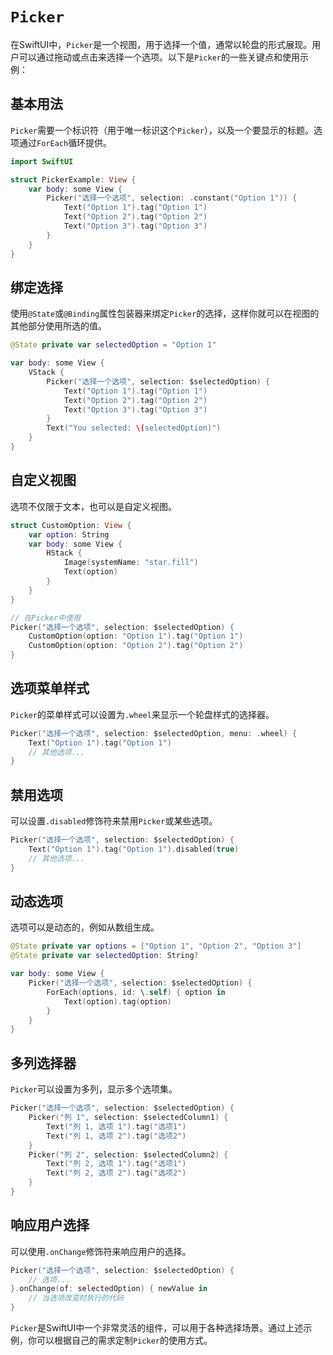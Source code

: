 # `Picker`

在SwiftUI中，`Picker`是一个视图，用于选择一个值，通常以轮盘的形式展现。用户可以通过拖动或点击来选择一个选项。以下是`Picker`的一些关键点和使用示例：

## 基本用法

`Picker`需要一个标识符（用于唯一标识这个`Picker`），以及一个要显示的标题。选项通过`ForEach`循环提供。

```swift
import SwiftUI

struct PickerExample: View {
    var body: some View {
        Picker("选择一个选项", selection: .constant("Option 1")) {
            Text("Option 1").tag("Option 1")
            Text("Option 2").tag("Option 2")
            Text("Option 3").tag("Option 3")
        }
    }
}
```

## 绑定选择

使用`@State`或`@Binding`属性包装器来绑定`Picker`的选择，这样你就可以在视图的其他部分使用所选的值。

```swift
@State private var selectedOption = "Option 1"

var body: some View {
    VStack {
        Picker("选择一个选项", selection: $selectedOption) {
            Text("Option 1").tag("Option 1")
            Text("Option 2").tag("Option 2")
            Text("Option 3").tag("Option 3")
        }
        Text("You selected: \(selectedOption)")
    }
}
```

## 自定义视图

选项不仅限于文本，也可以是自定义视图。

```swift
struct CustomOption: View {
    var option: String
    var body: some View {
        HStack {
            Image(systemName: "star.fill")
            Text(option)
        }
    }
}

// 在Picker中使用
Picker("选择一个选项", selection: $selectedOption) {
    CustomOption(option: "Option 1").tag("Option 1")
    CustomOption(option: "Option 2").tag("Option 2")
}
```

## 选项菜单样式

`Picker`的菜单样式可以设置为`.wheel`来显示一个轮盘样式的选择器。

```swift
Picker("选择一个选项", selection: $selectedOption, menu: .wheel) {
    Text("Option 1").tag("Option 1")
    // 其他选项...
}
```

## 禁用选项

可以设置`.disabled`修饰符来禁用`Picker`或某些选项。

```swift
Picker("选择一个选项", selection: $selectedOption) {
    Text("Option 1").tag("Option 1").disabled(true)
    // 其他选项...
}
```

## 动态选项

选项可以是动态的，例如从数组生成。

```swift
@State private var options = ["Option 1", "Option 2", "Option 3"]
@State private var selectedOption: String?

var body: some View {
    Picker("选择一个选项", selection: $selectedOption) {
        ForEach(options, id: \.self) { option in
            Text(option).tag(option)
        }
    }
}
```

## 多列选择器

`Picker`可以设置为多列，显示多个选项集。

```swift
Picker("选择一个选项", selection: $selectedOption) {
    Picker("列 1", selection: $selectedColumn1) {
        Text("列 1, 选项 1").tag("选项1")
        Text("列 1, 选项 2").tag("选项2")
    }
    Picker("列 2", selection: $selectedColumn2) {
        Text("列 2, 选项 1").tag("选项1")
        Text("列 2, 选项 2").tag("选项2")
    }
}
```

## 响应用户选择

可以使用`.onChange`修饰符来响应用户的选择。

```swift
Picker("选择一个选项", selection: $selectedOption) {
    // 选项...
}.onChange(of: selectedOption) { newValue in
    // 当选项改变时执行的代码
}
```

`Picker`是SwiftUI中一个非常灵活的组件，可以用于各种选择场景。通过上述示例，你可以根据自己的需求定制`Picker`的使用方式。
